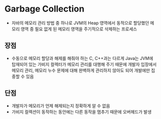 # Garbage Collection
- 자바의 메모리 관리 방법 중 하나로 JVM의 Heap 영역에서 동적으로 할당했던 메모리 영역 중 필요 없게 된 메모리 영역을 주기적으로 삭제하는 프로세스

## 장점
- 수동으로 메모리 할당과 해제를 해줘야 하는 C, C++과는 다르게 Java는 JVM에 탑재되어 있는 가비지 컬렉터가 메모리 관리를 대행해 주기 때문에 개발자 입장에서 메모리 관리, 메모리 누수 문제에 대해 완벽하게 관리하지 않아도 되어 개발에만 집중할 수 있음

## 단점
- 개발자가 메모리가 언제 해제되는지 정확하게 알 수 없음
- 가비지 컬렉션이 동작하는 동안에는 다른 동작을 멈추기 때문에 오버헤드가 발생